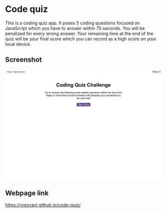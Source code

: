# Code quiz

This is a coding quiz app. It poses 5 coding questions focused on JavaScript which you have to answer within 75 seconds. You will be penalized for every wrong answer. Your remaining time at the end of the quiz will be your final score which you can record as a high score on your local device.

## Screenshot

![alt text](./assets/images/screenshot.png)

## Webpage link

https://yrezvani.github.io/code-quiz/
